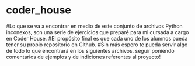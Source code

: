 # coder_house
#Lo que se va a encontrar en medio de este conjunto de archivos Python inconexos, son una serie de ejercicios que preparé para mi cursada a cargo en Coder House.
#El propósito final es que cada uno de los alumnos pueda tener su propio repositorio en Github.
#Sin más espero te pueda servir algo de todo lo que encontrará en los siguientes archivos.
seguir poniendo comentarios de ejemplos y de indiciones referentes al proyecto!
